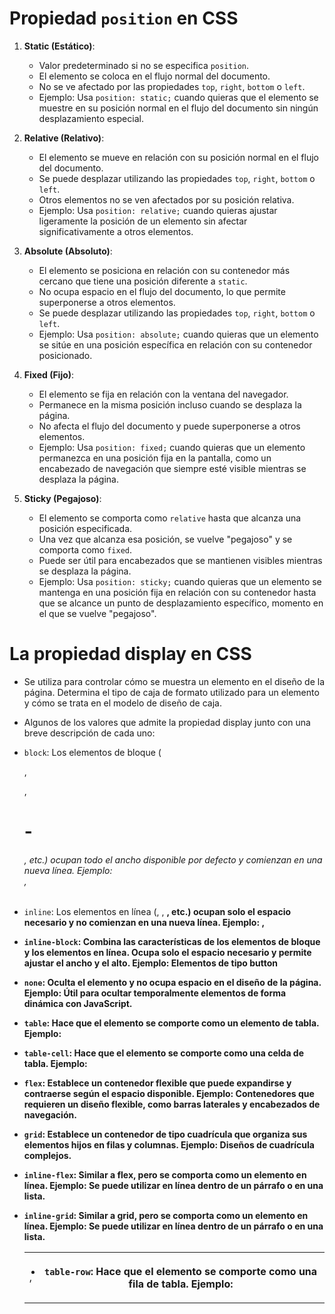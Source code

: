 # Propiedad `position` en CSS

1. **Static (Estático)**:

   - Valor predeterminado si no se especifica `position`.
   - El elemento se coloca en el flujo normal del documento.
   - No se ve afectado por las propiedades `top`, `right`, `bottom` o `left`.
   - Ejemplo: Usa `position: static;` cuando quieras que el elemento se muestre en su posición normal en el flujo del documento sin ningún desplazamiento especial.

2. **Relative (Relativo)**:

   - El elemento se mueve en relación con su posición normal en el flujo del documento.
   - Se puede desplazar utilizando las propiedades `top`, `right`, `bottom` o `left`.
   - Otros elementos no se ven afectados por su posición relativa.
   - Ejemplo: Usa `position: relative;` cuando quieras ajustar ligeramente la posición de un elemento sin afectar significativamente a otros elementos.

3. **Absolute (Absoluto)**:

   - El elemento se posiciona en relación con su contenedor más cercano que tiene una posición diferente a `static`.
   - No ocupa espacio en el flujo del documento, lo que permite superponerse a otros elementos.
   - Se puede desplazar utilizando las propiedades `top`, `right`, `bottom` o `left`.
   - Ejemplo: Usa `position: absolute;` cuando quieras que un elemento se sitúe en una posición específica en relación con su contenedor posicionado.

4. **Fixed (Fijo)**:

   - El elemento se fija en relación con la ventana del navegador.
   - Permanece en la misma posición incluso cuando se desplaza la página.
   - No afecta el flujo del documento y puede superponerse a otros elementos.
   - Ejemplo: Usa `position: fixed;` cuando quieras que un elemento permanezca en una posición fija en la pantalla, como un encabezado de navegación que siempre esté visible mientras se desplaza la página.

5. **Sticky (Pegajoso)**:
   - El elemento se comporta como `relative` hasta que alcanza una posición especificada.
   - Una vez que alcanza esa posición, se vuelve "pegajoso" y se comporta como `fixed`.
   - Puede ser útil para encabezados que se mantienen visibles mientras se desplaza la página.
   - Ejemplo: Usa `position: sticky;` cuando quieras que un elemento se mantenga en una posición fija en relación con su contenedor hasta que se alcance un punto de desplazamiento específico, momento en el que se vuelve "pegajoso".

# La propiedad display en CSS

- Se utiliza para controlar cómo se muestra un elemento en el diseño de la página. Determina el tipo de caja de formato utilizado para un elemento y cómo se trata en el modelo de diseño de caja.

- Algunos de los valores que admite la propiedad display junto con una breve descripción de cada uno:

- `block`:
  Los elementos de bloque (<div>, <p>, <h1> - <h6>, etc.) ocupan todo el ancho disponible por defecto y comienzan en una nueva línea.
  Ejemplo: <div>, <p>

- `inline`:
  Los elementos en línea (<span>, <a>, <strong>, etc.) ocupan solo el espacio necesario y no comienzan en una nueva línea.
  Ejemplo: <span>, <a>

- `inline-block`:
  Combina las características de los elementos de bloque y los elementos en línea. Ocupa solo el espacio necesario y permite ajustar el ancho y el alto.
  Ejemplo: Elementos de tipo button

- `none`:
  Oculta el elemento y no ocupa espacio en el diseño de la página.
  Ejemplo: Útil para ocultar temporalmente elementos de forma dinámica con JavaScript.

- `table`:
  Hace que el elemento se comporte como un elemento de tabla.
  Ejemplo: <table>

- `table-cell`:
  Hace que el elemento se comporte como una celda de tabla.
  Ejemplo: <td>, <th>

- `table-row`:
  Hace que el elemento se comporte como una fila de tabla.
  Ejemplo: <tr>

- `flex`:
  Establece un contenedor flexible que puede expandirse y contraerse según el espacio disponible.
  Ejemplo: Contenedores que requieren un diseño flexible, como barras laterales y encabezados de navegación.

- `grid`:
  Establece un contenedor de tipo cuadrícula que organiza sus elementos hijos en filas y columnas.
  Ejemplo: Diseños de cuadrícula complejos.

- `inline-flex`:
  Similar a flex, pero se comporta como un elemento en línea.
  Ejemplo: Se puede utilizar en línea dentro de un párrafo o en una lista.

- `inline-grid`:
  Similar a grid, pero se comporta como un elemento en línea.
  Ejemplo: Se puede utilizar en línea dentro de un párrafo o en una lista.
